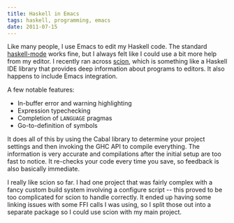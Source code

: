 ```yaml
---
title: Haskell in Emacs
tags: haskell, programming, emacs
date: 2011-07-15
---
```


Like many people, I use Emacs to edit my Haskell code.  The standard
[haskell-mode](http://projects.haskell.org/haskellmode-emacs/ "haskell
mode") works fine, but I always felt like I could use a bit more help
from my editor.  I recently ran across
[scion](https://github.com/hvr/scion "scion"), which is something like
a Haskell IDE library that provides deep information about programs
to editors.  It also happens to include Emacs integration.

A few notable features:

 * In-buffer error and warning highlighting
 * Expression typechecking
 * Completion of `LANGUAGE` pragmas
 * Go-to-definition of symbols

It does all of this by using the Cabal library to determine your
project settings and then invoking the GHC API to compile everything.
The information is very accurate and compilations after the initial
setup are too fast to notice.  It re-checks your code every time you
save, so feedback is also basically immediate.

I really like scion so far.  I had one project that was fairly complex
with a fancy custom build system involving a configure script -- this
proved to be too complicated for scion to handle correctly.  It ended
up having some linking issues with some FFI calls I was using, so I
split those out into a separate package so I could use scion with my
main project.
